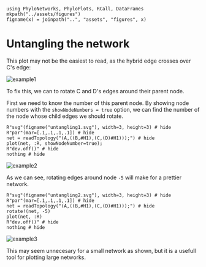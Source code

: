 ```@setup untangling
using PhyloNetworks, PhyloPlots, RCall, DataFrames
mkpath("../assets/figures")
figname(x) = joinpath("..", "assets", "figures", x)
```

# Untangling the network

This plot may not be the easiest to read, as the hybrid edge crosses over C's 
edge:

![example1](../assets/figures/gettingstarted.svg)

To fix this, we can to rotate C and D's edges around their parent node. 

First we need to know the number of this parent node. By showing node numbers
with the `showNodeNumbers = true` option, we can find the number of the node 
whose child edges we should rotate.

```@example untangling
R"svg"(figname("untangling1.svg"), width=3, height=3) # hide
R"par"(mar=[.1,.1,.1,.1]) # hide
net = readTopology("(A,((B,#H1),(C,(D)#H1)));") # hide
plot(net, :R, showNodeNumber=true);
R"dev.off()" # hide
nothing # hide
```
![example2](../assets/figures/untangling1.svg)

As we can see, rotating edges around node `-5` will make for a prettier network.

```@example untangling
R"svg"(figname("untangling2.svg"), width=3, height=3) # hide
R"par"(mar=[.1,.1,.1,.1]) # hide
net = readTopology("(A,((B,#H1),(C,(D)#H1)));") # hide
rotate!(net, -5)
plot(net, :R)
R"dev.off()" # hide
nothing # hide
```
![example3](../assets/figures/untangling2.svg)


This may seem unnecesary for a small network as shown, but it is a usefull tool for plotting 
large networks.
